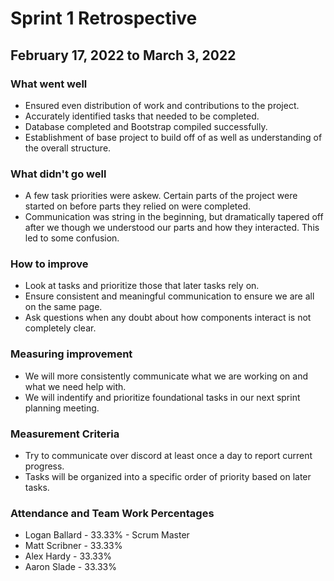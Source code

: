 # Sprint 1 Retrospective
## February 17, 2022 to March 3, 2022

### What went well
- Ensured even distribution of work and contributions to the project.
- Accurately identified tasks that needed to be completed.
- Database completed and Bootstrap compiled successfully.
- Establishment of base project to build off of as well as understanding of the overall structure.

### What didn't go well
- A few task priorities were askew. Certain parts of the project were started on before parts they relied on were completed.
- Communication was string in the beginning, but dramatically tapered off after we though we understood our parts and how they interacted. This led to some confusion.


### How to improve
- Look at tasks and prioritize those that later tasks rely on.
- Ensure consistent and meaningful communication to ensure we are all on the same page.
- Ask questions when any doubt about how components interact is not completely clear.

### Measuring improvement
- We will more consistently communicate what we are working on and what we need help with.
- We will indentify and prioritize foundational tasks in our next sprint planning meeting. 


### Measurement Criteria
- Try to communicate over discord at least once a day to report current progress.
- Tasks will be organized into a specific order of priority based on later tasks.


### Attendance and Team Work Percentages
* Logan Ballard - 33.33% - Scrum Master
* Matt Scribner - 33.33%
* Alex Hardy - 33.33%
* Aaron Slade - 33.33%
